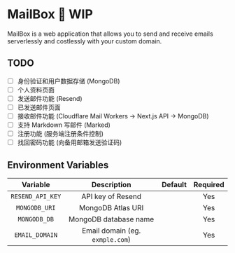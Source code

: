# MailBox 🚧 WIP
MailBox is a web application that allows you to send and receive emails serverlessly and costlessly with your custom domain.

## TODO
- [ ] 身份验证和用户数据存储 (MongoDB)
- [ ] 个人资料页面
- [ ] 发送邮件功能 (Resend)
- [ ] 已发送邮件页面
- [ ] 接收邮件功能 (Cloudflare Mail Workers -> Next.js API -> MongoDB)
- [ ] 支持 Markdown 写邮件 (Marked)
- [ ] 注册功能 (服务端注册条件控制)
- [ ] 找回密码功能 (向备用邮箱发送验证码)

## Environment Variables
| Variable | Description | Default | Required |
|:--------:|:-----------:|:-------:|:--------:|
| `RESEND_API_KEY` | API key of Resend | | Yes |
| `MONGODB_URI` | MongoDB Atlas URI | | Yes |
| `MONGODB_DB` | MongoDB database name | | Yes |
| `EMAIL_DOMAIN` | Email domain (eg. `exmple.com`) | | Yes |
